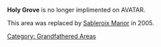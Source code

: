**Holy Grove** is no longer implimented on AVATAR.

This area was replaced by [ Sableroix
Manor](:Category:_Sableroix_Manor "wikilink") in 2005.

[Category: Grandfathered
Areas](Category:_Grandfathered_Areas "wikilink")
